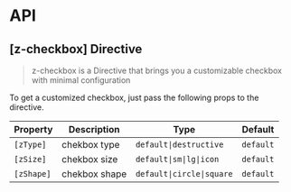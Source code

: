 # API

## [z-checkbox] <span class="api-type-label directive">Directive</span>

> z-checkbox is a Directive that brings you a customizable checkbox with minimal configuration

To get a customized checkbox, just pass the following props to the directive.

| Property     | Description                                      | Type             | Default    |
| ------------ | ------------------------------------------------ | ---------------- | ---------- |
| `[zType]`     | chekbox type                                      | `default\|destructive`  | `default`  |
| `[zSize]`     | chekbox size                                      | `default\|sm\|lg\|icon` | `default`  |
| `[zShape]`    | chekbox shape                                     | `default\|circle\|square` | `default`  |
